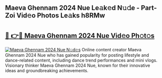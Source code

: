 ## Maeva Ghennam 2024 Nue Le𝚊k𝚎d N𝚞𝚍e - Part-Zoi Vid𝚎o Photos Le𝚊ks h8RMw

# <h2><a href="http://fbau67i.evod.top/?m=Maeva+Ghennam+2024+Nue">🔗 👉🔴 Maeva Ghennam 2024 Nue Vid𝚎o Ph𝚘t𝚘s</a></h2>

[![Maeva Ghennam 2024 Nue N𝚞d𝚎s](https://i.imgur.com/8V9OHl7.gif)](http://fbau67i.evod.top/?m=Maeva+Ghennam+2024+Nue)
Online content creator Maeva Ghennam 2024 Nue who has gained popularity for posting lifestyle and dance-related content, including dance trend performances and mini vlogs. Visionary thinker Maeva Ghennam 2024 Nue, known for their innovative ideas and groundbreaking achievements. 
